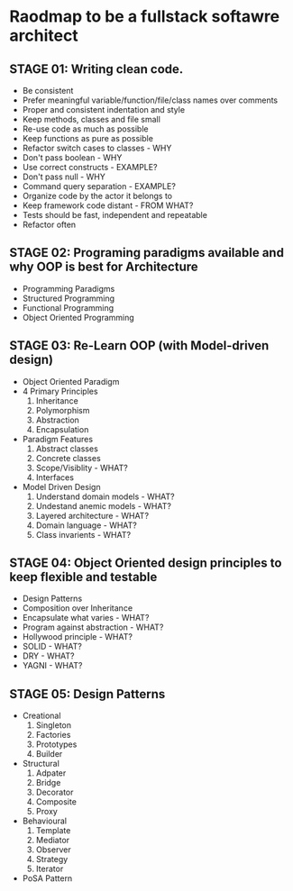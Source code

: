 # Raodmap to be a fullstack softawre architect

## STAGE 01: Writing clean code.
- Be consistent
- Prefer meaningful variable/function/file/class names over comments
- Proper and consistent indentation and style
- Keep methods, classes and file small
- Re-use code as much as possible
- Keep functions as pure as possible
- Refactor switch cases to classes - WHY
- Don't pass boolean - WHY
- Use correct constructs - EXAMPLE?
- Don't pass null - WHY
- Command query separation - EXAMPLE?
- Organize code by the actor it belongs to
- Keep framework code distant - FROM WHAT?
- Tests should be fast, independent and repeatable
- Refactor often

## STAGE 02: Programing paradigms available and why OOP is best for Architecture
- Programming Paradigms
- Structured Programming
- Functional Programming
- Object Oriented Programming

## STAGE 03: Re-Learn OOP (with Model-driven design)
- Object Oriented Paradigm
- 4 Primary Principles
  1. Inheritance
  2. Polymorphism
  3. Abstraction
  4. Encapsulation
- Paradigm Features
  1. Abstract classes
  2. Concrete classes
  3. Scope/Visiblity - WHAT?
  4. Interfaces
- Model Driven Design
  1. Understand domain models - WHAT?
  2. Undestand anemic models - WHAT?
  3. Layered architecture - WHAT?
  4. Domain language - WHAT?
  5. Class invarients - WHAT?

## STAGE 04: Object Oriented design principles to keep flexible and testable
- Design Patterns
- Composition over Inheritance
- Encapsulate what varies - WHAT?
- Program against abstraction - WHAT?
- Hollywood principle - WHAT?
- SOLID - WHAT?
- DRY - WHAT?
- YAGNI - WHAT?

## STAGE 05: Design Patterns
- Creational
  1. Singleton
  2. Factories
  3. Prototypes
  4. Builder
- Structural
  1. Adpater
  2. Bridge
  3. Decorator
  4. Composite
  5. Proxy
- Behavioural
  1. Template
  2. Mediator
  3. Observer
  4. Strategy
  5. Iterator
- PoSA Pattern